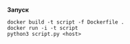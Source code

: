 **Запуск**

```
docker build -t script -f Dockerfile .
docker run -i -t script
python3 script.py <host>
```